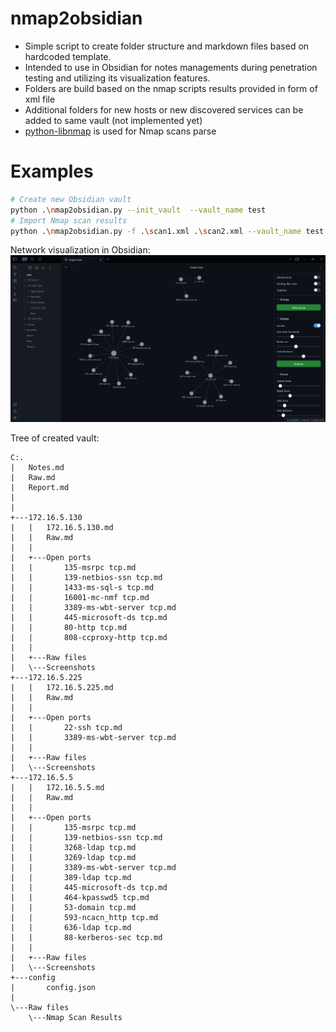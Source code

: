 # nmap2obsidian

- Simple script to create folder structure and markdown files based on hardcoded template.
- Intended to use in Obsidian for notes managements during penetration testing and utilizing its visualization features.
- Folders are build based on the nmap scripts results provided in form of xml file
- Additional folders for new hosts or new discovered services can be added to same vault (not implemented yet)
- [python-libnmap](https://github.com/savon-noir/python-libnmap/tree/master) is used for Nmap scans parse

# Examples 
```bash
# Create new Obsidian vault
python .\nmap2obsidian.py --init_vault  --vault_name test
# Import Nmap scan results
python .\nmap2obsidian.py -f .\scan1.xml .\scan2.xml --vault_name test
```
Network visualization in Obsidian:
![Network visualization with obsidian](screenshots/graph_view_example.png)

Tree of created vault:
```poweshell
C:.
|   Notes.md
|   Raw.md
|   Report.md
|
|
+---172.16.5.130
|   |   172.16.5.130.md
|   |   Raw.md
|   |
|   +---Open ports
|   |       135-msrpc tcp.md
|   |       139-netbios-ssn tcp.md
|   |       1433-ms-sql-s tcp.md
|   |       16001-mc-nmf tcp.md
|   |       3389-ms-wbt-server tcp.md
|   |       445-microsoft-ds tcp.md
|   |       80-http tcp.md
|   |       808-ccproxy-http tcp.md
|   |
|   +---Raw files
|   \---Screenshots
+---172.16.5.225
|   |   172.16.5.225.md
|   |   Raw.md
|   |
|   +---Open ports
|   |       22-ssh tcp.md
|   |       3389-ms-wbt-server tcp.md
|   |
|   +---Raw files
|   \---Screenshots
+---172.16.5.5
|   |   172.16.5.5.md
|   |   Raw.md
|   |
|   +---Open ports
|   |       135-msrpc tcp.md
|   |       139-netbios-ssn tcp.md
|   |       3268-ldap tcp.md
|   |       3269-ldap tcp.md
|   |       3389-ms-wbt-server tcp.md
|   |       389-ldap tcp.md
|   |       445-microsoft-ds tcp.md
|   |       464-kpasswd5 tcp.md
|   |       53-domain tcp.md
|   |       593-ncacn_http tcp.md
|   |       636-ldap tcp.md
|   |       88-kerberos-sec tcp.md
|   |
|   +---Raw files
|   \---Screenshots
+---config
|       config.json
|
\---Raw files
    \---Nmap Scan Results
```